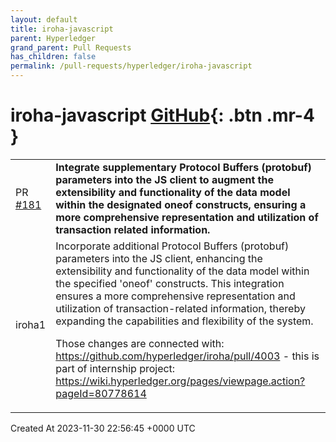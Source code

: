 ```yaml
---
layout: default
title: iroha-javascript
parent: Hyperledger
grand_parent: Pull Requests
has_children: false
permalink: /pull-requests/hyperledger/iroha-javascript
---
```


# iroha-javascript <span class="fs-3 right-align">[GitHub](https://github.com/hyperledger/iroha-javascript){: .btn .mr-4 }</span>


<div>
    <table>
        <tr>
            <td>
                PR <a href="https://github.com/hyperledger/iroha-javascript/pull/181" class=".btn">#181</a>
            </td>
            <td>
                <b>
                    Integrate supplementary Protocol Buffers (protobuf) parameters into the JS client to augment the extensibility and functionality of the data model within the designated oneof constructs, ensuring a more comprehensive representation and utilization of transaction related information.
                </b>
            </td>
        </tr>
        <tr>
            <td>
                <span class="chip">iroha1</span>
            </td>
            <td>
                Incorporate additional Protocol Buffers (protobuf) parameters into the JS client, enhancing the extensibility and functionality of the data model within the specified 'oneof' constructs. This integration ensures a more comprehensive representation and utilization of transaction-related information, thereby expanding the capabilities and flexibility of the system.

Those changes are connected with: https://github.com/hyperledger/iroha/pull/4003 - this is part of internship project: 
https://wiki.hyperledger.org/pages/viewpage.action?pageId=80778614
            </td>
        </tr>
    </table>
    <div class="right-align">
        Created At 2023-11-30 22:56:45 +0000 UTC
    </div>
</div>

